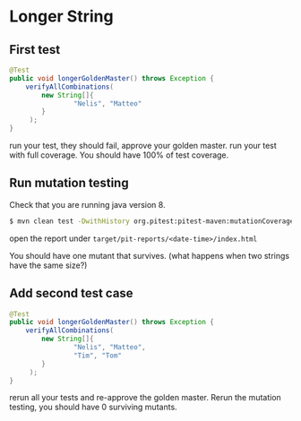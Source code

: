 # Longer String

## First test

```java
@Test
public void longerGoldenMaster() throws Exception {
    verifyAllCombinations(
        new String[]{
                "Nelis", "Matteo"
        }
     );
}
```
run your test, they should fail, approve your golden master.
run your test with full coverage. You should have 100% of test coverage.

## Run mutation testing

Check that you are running java version 8.

```bash
$ mvn clean test -DwithHistory org.pitest:pitest-maven:mutationCoverage
```

open the report under `target/pit-reports/<date-time>/index.html`

You should have one mutant that survives. (what happens when two strings have the same size?)

## Add second test case

```java
@Test
public void longerGoldenMaster() throws Exception {
    verifyAllCombinations(
        new String[]{
                "Nelis", "Matteo",
                "Tim", "Tom"
        }
     );
}
```

rerun all your tests and re-approve the golden master.
Rerun the mutation testing, you should have 0 surviving mutants.


